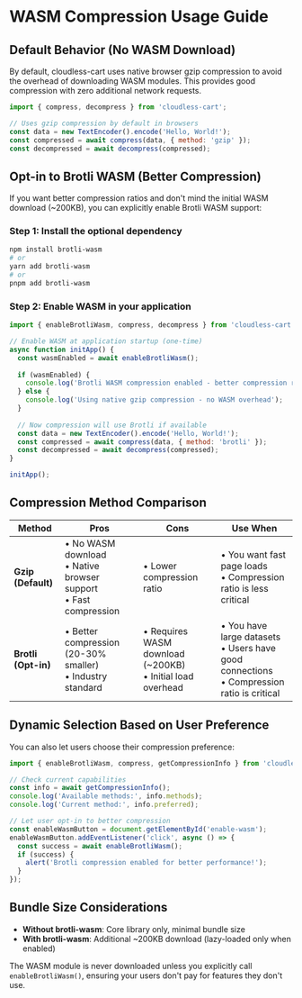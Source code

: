 # WASM Compression Usage Guide

## Default Behavior (No WASM Download)

By default, cloudless-cart uses native browser gzip compression to avoid the overhead of downloading WASM modules. This provides good compression with zero additional network requests.

```javascript
import { compress, decompress } from 'cloudless-cart';

// Uses gzip compression by default in browsers
const data = new TextEncoder().encode('Hello, World!');
const compressed = await compress(data, { method: 'gzip' });
const decompressed = await decompress(compressed);
```

## Opt-in to Brotli WASM (Better Compression)

If you want better compression ratios and don't mind the initial WASM download (~200KB), you can explicitly enable Brotli WASM support:

### Step 1: Install the optional dependency

```bash
npm install brotli-wasm
# or
yarn add brotli-wasm
# or
pnpm add brotli-wasm
```

### Step 2: Enable WASM in your application

```javascript
import { enableBrotliWasm, compress, decompress } from 'cloudless-cart';

// Enable WASM at application startup (one-time)
async function initApp() {
  const wasmEnabled = await enableBrotliWasm();
  
  if (wasmEnabled) {
    console.log('Brotli WASM compression enabled - better compression ratios');
  } else {
    console.log('Using native gzip compression - no WASM overhead');
  }
  
  // Now compression will use Brotli if available
  const data = new TextEncoder().encode('Hello, World!');
  const compressed = await compress(data, { method: 'brotli' });
  const decompressed = await decompress(compressed);
}

initApp();
```

## Compression Method Comparison

| Method | Pros | Cons | Use When |
|--------|------|------|----------|
| **Gzip (Default)** | • No WASM download<br>• Native browser support<br>• Fast compression | • Lower compression ratio | • You want fast page loads<br>• Compression ratio is less critical |
| **Brotli (Opt-in)** | • Better compression (20-30% smaller)<br>• Industry standard | • Requires WASM download (~200KB)<br>• Initial load overhead | • You have large datasets<br>• Users have good connections<br>• Compression ratio is critical |

## Dynamic Selection Based on User Preference

You can also let users choose their compression preference:

```javascript
import { enableBrotliWasm, compress, getCompressionInfo } from 'cloudless-cart';

// Check current capabilities
const info = await getCompressionInfo();
console.log('Available methods:', info.methods);
console.log('Current method:', info.preferred);

// Let user opt-in to better compression
const enableWasmButton = document.getElementById('enable-wasm');
enableWasmButton.addEventListener('click', async () => {
  const success = await enableBrotliWasm();
  if (success) {
    alert('Brotli compression enabled for better performance!');
  }
});
```

## Bundle Size Considerations

- **Without brotli-wasm**: Core library only, minimal bundle size
- **With brotli-wasm**: Additional ~200KB download (lazy-loaded only when enabled)

The WASM module is never downloaded unless you explicitly call `enableBrotliWasm()`, ensuring your users don't pay for features they don't use.
